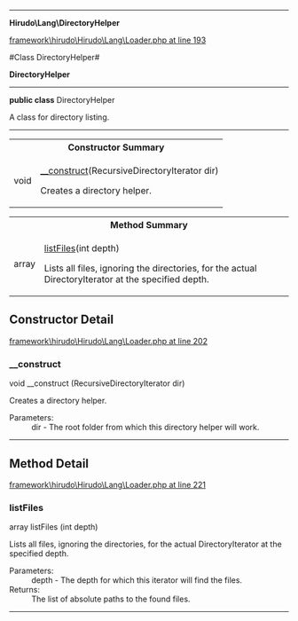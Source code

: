 

- - -

**Hirudo\Lang\DirectoryHelper**


<a href="https://github.com/JeyDotC/Hirudo/blob/master/framework/hirudo/Hirudo/Lang/Loader.php#L193" target='_blank'>framework\hirudo\Hirudo\Lang\Loader.php at line 193</a>

#Class DirectoryHelper#

**DirectoryHelper**




- - -

<p><strong>public  class</strong> <span>DirectoryHelper</span></p>

<div class="comment" id="overview_description"><p>A class for directory listing.</p></div>



<hr />

<table id="summary_constructor">
<tr><th colspan="2">Constructor Summary</th></tr>
<tr>
<td><span class='k'></span> <span class='nx'>void</span></td>
<td class="description"><p class="name"><a href="#__construct">__construct</a>(RecursiveDirectoryIterator dir)</p><p class="description">Creates a directory helper.</p></td>
</tr>
</table>

<table id="summary_method">
<tr><th colspan="2">Method Summary</th></tr>
<tr>
<td><span class='k'></span> <span class='nx'>array</span></td>
<td class="description"><p class="name"><a href="#listfiles">listFiles</a>(int depth)</p><p class="description">Lists all files, ignoring the directories, for the actual DirectoryIterator
at the specified depth.</p></td>
</tr>
</table>

<h2 id="detail_method">Constructor Detail</h2>

<a href="https://github.com/JeyDotC/Hirudo/blob/master/framework/hirudo/Hirudo/Lang/Loader.php#L202" target='_blank'>framework\hirudo\Hirudo\Lang\Loader.php at line 202</a>

<h3 id="__construct">__construct</h3>
<span class='k'></span> <span class='nx'>void</span> <span class='nf'>__construct</span> (RecursiveDirectoryIterator dir)

<div class="details">
<p>Creates a directory helper.</p><dl>
<dt>Parameters:</dt>
<dd>dir - The root folder from which this directory helper will work.</dd>
</dl>

</div>

- - -

<h2 id="detail_method">Method Detail</h2>

<a href="https://github.com/JeyDotC/Hirudo/blob/master/framework/hirudo/Hirudo/Lang/Loader.php#L221" target='_blank'>framework\hirudo\Hirudo\Lang\Loader.php at line 221</a>

<h3 id="listFiles()">listFiles</h3>
<span class='k'></span> <span class='nx'>array</span> <span class='nf'>listFiles</span> (int depth)

<div class="details">
<p>Lists all files, ignoring the directories, for the actual DirectoryIterator
at the specified depth.</p><dl>
<dt>Parameters:</dt>
<dd>depth - The depth for which this iterator will find the files.</dd>
<dt>Returns:</dt>
<dd>The list of absolute paths to the found files.</dd>
</dl>

</div>

- - -

